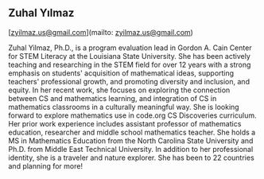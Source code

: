 ## Zuhal Yılmaz

[zyilmaz.us@gmail.com](mailto: zyilmaz.us@gmail.com)

Zuhal Yilmaz, Ph.D., is a program evaluation lead in Gordon A. Cain Center for STEM Literacy at the Louisiana State University. She has been actively teaching and researching in the STEM field for over 12 years with a strong emphasis on students' acquisition of mathematical ideas, supporting teachers' professional growth, and promoting diversity and inclusion, and equity. In her recent work, she focuses on exploring the connection between CS and mathematics learning, and integration of CS in mathematics classrooms in a culturally meaningful way. She is looking forward to explore mathematics use in code.org CS Discoveries curriculum. Her prior work experience includes assistant professor of mathematics education, researcher and middle school mathematics teacher. She holds a MS in Mathematics Education from the North Carolina State University and Ph.D. from Middle East Technical University. In addition to her professional identity, she is a traveler and nature explorer. She has been to 22 countries and planning for more!